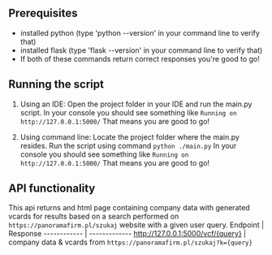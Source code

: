 ## Prerequisites
* installed python (type 'python --version' in your command line to verify that)
* installed flask (type 'flask --version' in your command line to verify that)
* If both of these commands return correct responses you're good to go!

## Running the script

1. Using an IDE:
Open the project folder in your IDE and run the main.py script.
In your console you should see something like `Running on http://127.0.0.1:5000/`
That means you are good to go!

1. Using command line:
Locate the project folder where the main.py resides.
Run the script using command `python ./main.py`
In your console you should see something like `Running on http://127.0.0.1:5000/`
That means you are good to go!

## API functionality
This api returns and html page containing company data with generated vcards
for results based on a search performed on `https://panoramafirm.pl/szukaj` website with a given user query.
Endpoint | Response
------------ | -------------
http://127.0.0.1:5000/vcf/{query} | company data & vcards from `https://panoramafirm.pl/szukaj?k={query}`